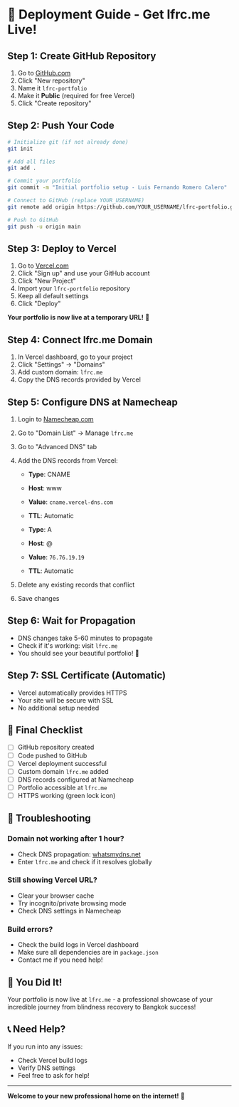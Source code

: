 # 🚀 Deployment Guide - Get lfrc.me Live!

## Step 1: Create GitHub Repository

1. Go to [GitHub.com](https://github.com)
2. Click "New repository"
3. Name it `lfrc-portfolio`
4. Make it **Public** (required for free Vercel)
5. Click "Create repository"

## Step 2: Push Your Code

```bash
# Initialize git (if not already done)
git init

# Add all files
git add .

# Commit your portfolio
git commit -m "Initial portfolio setup - Luis Fernando Romero Calero"

# Connect to GitHub (replace YOUR_USERNAME)
git remote add origin https://github.com/YOUR_USERNAME/lfrc-portfolio.git

# Push to GitHub
git push -u origin main
```

## Step 3: Deploy to Vercel

1. Go to [Vercel.com](https://vercel.com)
2. Click "Sign up" and use your GitHub account
3. Click "New Project"
4. Import your `lfrc-portfolio` repository
5. Keep all default settings
6. Click "Deploy"

**Your portfolio is now live at a temporary URL!** 🎉

## Step 4: Connect lfrc.me Domain

1. In Vercel dashboard, go to your project
2. Click "Settings" → "Domains"
3. Add custom domain: `lfrc.me`
4. Copy the DNS records provided by Vercel

## Step 5: Configure DNS at Namecheap

1. Login to [Namecheap.com](https://namecheap.com)
2. Go to "Domain List" → Manage `lfrc.me`
3. Go to "Advanced DNS" tab
4. Add the DNS records from Vercel:
   - **Type**: CNAME
   - **Host**: www
   - **Value**: `cname.vercel-dns.com`
   - **TTL**: Automatic
   
   - **Type**: A
   - **Host**: @
   - **Value**: `76.76.19.19`
   - **TTL**: Automatic

5. Delete any existing records that conflict
6. Save changes

## Step 6: Wait for Propagation

- DNS changes take 5-60 minutes to propagate
- Check if it's working: visit `lfrc.me`
- You should see your beautiful portfolio! 🌟

## Step 7: SSL Certificate (Automatic)

- Vercel automatically provides HTTPS
- Your site will be secure with SSL
- No additional setup needed

## 🎯 Final Checklist

- [ ] GitHub repository created
- [ ] Code pushed to GitHub
- [ ] Vercel deployment successful
- [ ] Custom domain `lfrc.me` added
- [ ] DNS records configured at Namecheap
- [ ] Portfolio accessible at `lfrc.me`
- [ ] HTTPS working (green lock icon)

## 🔧 Troubleshooting

### Domain not working after 1 hour?
- Check DNS propagation: [whatsmydns.net](https://whatsmydns.net)
- Enter `lfrc.me` and check if it resolves globally

### Still showing Vercel URL?
- Clear your browser cache
- Try incognito/private browsing mode
- Check DNS settings in Namecheap

### Build errors?
- Check the build logs in Vercel dashboard
- Make sure all dependencies are in `package.json`
- Contact me if you need help!

## 🌟 You Did It!

Your portfolio is now live at `lfrc.me` - a professional showcase of your incredible journey from blindness recovery to Bangkok success!

## 📞 Need Help?

If you run into any issues:
- Check Vercel build logs
- Verify DNS settings
- Feel free to ask for help!

---

**Welcome to your new professional home on the internet!** 🎉 